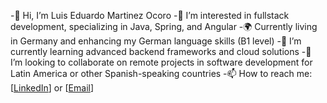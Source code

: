 -👋 Hi, I’m Luis Eduardo Martinez Ocoro
-👀 I’m interested in fullstack development, specializing in Java, Spring, and Angular
-🌍 Currently living in Germany and enhancing my German language skills (B1 level)
-🌱 I’m currently learning advanced backend frameworks and cloud solutions
-💼 I’m looking to collaborate on remote projects in software development for Latin America or other Spanish-speaking countries
-📫 How to reach me: [[LinkedIn](https://www.linkedin.com/in/luis-martinezo/)] or [[Email](lmartinezocoro@gmail.com)]

<!---
luismartinezo/luismartinezo is a ✨ special ✨ repository because its `README.md` (this file) appears on your GitHub profile.
You can click the Preview link to take a look at your changes.
--->
